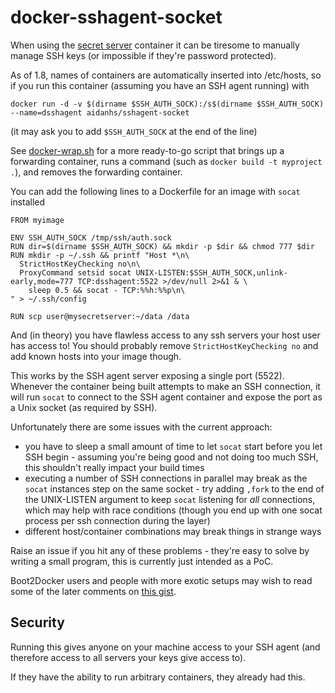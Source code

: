docker-sshagent-socket
======================

When using the [secret server](https://github.com/aidanhs/docker-secret-server)
container it can be tiresome to manually manage SSH keys (or impossible if
they're password protected).

As of 1.8, names of containers are automatically inserted into /etc/hosts, so
if you run this container (assuming you have an SSH agent running) with

```
docker run -d -v $(dirname $SSH_AUTH_SOCK):/s$(dirname $SSH_AUTH_SOCK) --name=dsshagent aidanhs/sshagent-socket
```
(it may ask you to add `$SSH_AUTH_SOCK` at the end of the line)

See [docker-wrap.sh](docker-wrap.sh) for a more ready-to-go script that brings up a forwarding container, runs a command (such as `docker build -t myproject .`), and removes the forwarding container.

You can add the following lines to a Dockerfile for an image with `socat`
installed

```
FROM myimage

ENV SSH_AUTH_SOCK /tmp/ssh/auth.sock
RUN dir=$(dirname $SSH_AUTH_SOCK) && mkdir -p $dir && chmod 777 $dir
RUN mkdir -p ~/.ssh && printf "Host *\n\
  StrictHostKeyChecking no\n\
  ProxyCommand setsid socat UNIX-LISTEN:$SSH_AUTH_SOCK,unlink-early,mode=777 TCP:dsshagent:5522 >/dev/null 2>&1 & \
    sleep 0.5 && socat - TCP:%%h:%%p\n\
" > ~/.ssh/config

RUN scp user@mysecretserver:~/data /data
```

And (in theory) you have flawless access to any ssh servers your host user
has access to! You should probably remove `StrictHostKeyChecking no` and
add known hosts into your image though.

This works by the SSH agent server exposing a single port (5522). Whenever
the container being built attempts to make an SSH connection, it will run
`socat` to connect to the SSH agent container and expose the port
as a Unix socket (as required by SSH).

Unfortunately there are some issues with the current approach:

 - you have to sleep a small amount of time to let `socat` start before you
   let SSH begin - assuming you're being good and not doing too much SSH, this
   shouldn't really impact your build times
 - executing a number of SSH connections in parallel may break as the `socat`
   instances step on the same socket - try adding `,fork` to the end of the
   UNIX-LISTEN argument to keep `socat` listening for *all* connections,
   which may help with race conditions (though you end up with one socat
   process per ssh connection during the layer)
 - different host/container combinations may break things in strange ways

Raise an issue if you hit any of these problems - they're easy to solve by
writing a small program, this is currently just intended as a PoC.

Boot2Docker users and people with more exotic setups may wish to read some of
the later comments on [this gist](https://gist.github.com/d11wtq/8699521).

Security
--------

Running this gives anyone on your machine access to your SSH agent (and
therefore access to all servers your keys give access to).

If they have the ability to run arbitrary containers, they already had this.
